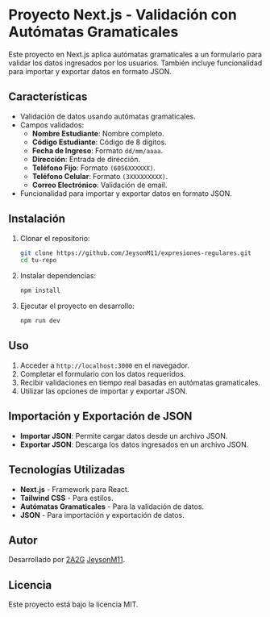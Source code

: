 # Proyecto Next.js - Validación con Autómatas Gramaticales

Este proyecto en Next.js aplica autómatas gramaticales a un formulario para validar los datos ingresados por los usuarios. También incluye funcionalidad para importar y exportar datos en formato JSON.

## Características
- Validación de datos usando autómatas gramaticales.
- Campos validados:
  - **Nombre Estudiante**: Nombre completo.
  - **Código Estudiante**: Código de 8 dígitos.
  - **Fecha de Ingreso**: Formato `dd/mm/aaaa`.
  - **Dirección**: Entrada de dirección.
  - **Teléfono Fijo**: Formato `(6056XXXXXX)`.
  - **Teléfono Celular**: Formato `(3XXXXXXXXX)`.
  - **Correo Electrónico**: Validación de email.
- Funcionalidad para importar y exportar datos en formato JSON.

## Instalación
1. Clonar el repositorio:
   ```bash
   git clone https://github.com/JeysonM11/expresiones-regulares.git
   cd tu-repo
   ```
2. Instalar dependencias:
   ```bash
   npm install
   ```
3. Ejecutar el proyecto en desarrollo:
   ```bash
   npm run dev
   ```

## Uso
1. Acceder a `http://localhost:3000` en el navegador.
2. Completar el formulario con los datos requeridos.
3. Recibir validaciones en tiempo real basadas en autómatas gramaticales.
4. Utilizar las opciones de importar y exportar JSON.

## Importación y Exportación de JSON
- **Importar JSON**: Permite cargar datos desde un archivo JSON.
- **Exportar JSON**: Descarga los datos ingresados en un archivo JSON.

## Tecnologías Utilizadas
- **Next.js** - Framework para React.
- **Tailwind CSS** - Para estilos.
- **Autómatas Gramaticales** - Para la validación de datos.
- **JSON** - Para importación y exportación de datos.

## Autor
Desarrollado por 
[2A2G](https://github.com/2A2G)
[JeysonM11](https://github.com/JeysonM11).

## Licencia
Este proyecto está bajo la licencia MIT.
